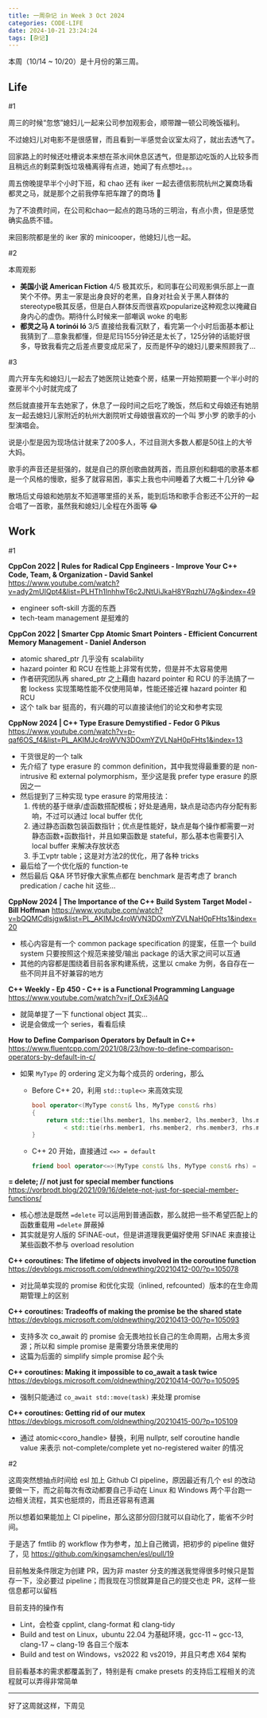 ```yaml
---
title: 一周杂记 in Week 3 Oct 2024
categories: CODE-LIFE
date: 2024-10-21 23:24:24
tags: [杂记]
---
```

本周（10/14 ~ 10/20）是十月份的第三周。

## Life

\#1

周三的时候“忽悠”媳妇儿一起来公司参加观影会，顺带蹭一顿公司晚饭福利。

不过媳妇儿对电影不是很感冒，而且看到一半感觉会议室太闷了，就出去透气了。

回家路上的时候还吐槽说本来想在茶水间休息区透气，但是那边吃饭的人比较多而且稍远点的剩菜剩饭垃圾桶离得有点进，她闻了有点想吐。。。

周五傍晚提早半个小时下班，和 chao 还有 iker 一起去德信影院杭州之翼商场看 都灵之马，就是那个之前我停车把车蹭了的商场 🤣

为了不浪费时间，在公司和chao一起点的跑马场的三明治，有点小贵，但是感觉确实品质不错。

来回影院都是坐的 iker 家的 minicooper，他媳妇儿也一起。

\#2

本周观影

- **美国小说 American Fiction** 4/5 极其欢乐，和同事在公司观影俱乐部上一直笑个不停。男主一家是出身良好的老黑，自身对社会关于黑人群体的stereotype极其反感，但是白人群体反而很喜欢popularize这种观念以掩藏自身内心的虚伪。期待什么时候来一部嘲讽 woke 的电影
- **都灵之马 A torinói ló** 3/5 直接给我看沉默了，看完第一个小时后面基本都让我猜到了...意象我都懂，但是尼玛155分钟还是太长了，125分钟的话能好很多，导致我看完之后差点要变成尼采了，反而是怀孕的媳妇儿要来照顾我了…

\#3

周六开车先和媳妇儿一起去了她医院让她查个房，结果一开始预期要一个半小时的查房半个小时就完成了

然后就直接开车去她家了，休息了一段时间之后吃了晚饭，然后和丈母娘还有她朋友一起去媳妇儿家附近的杭州大剧院听丈母娘很喜欢的一个叫 罗小罗 的歌手的小型演唱会。

说是小型是因为现场估计就来了200多人，不过目测大多数人都是50往上的大爷大妈。

歌手的声音还是挺强的，就是自己的原创歌曲就两首，而且原创和翻唱的歌基本都是一个风格的慢歌，挺多了就容易困，事实上我也中间睡着了大概二十几分钟 😂

散场后丈母娘和她朋友不知道哪里搭的关系，能到后场和歌手合影还不公开的一起合唱了一首歌，虽然我和媳妇儿全程在外面等 😂

## Work

\#1

**CppCon 2022 | Rules for Radical Cpp Engineers - Improve Your C++ Code, Team, & Organization - David Sankel** https://www.youtube.com/watch?v=ady2mUIQpt4&list=PLHTh1InhhwT6c2JNtUiJkaH8YRqzhU7Ag&index=49

- engineer soft-skill 方面的东西
- tech-team management 是挺难的

**CppCon 2022 | Smarter Cpp Atomic Smart Pointers - Efficient Concurrent Memory Management - Daniel Anderson**

- atomic shared_ptr 几乎没有 scalability
- hazard pointer 和 RCU 在性能上非常有优势，但是并不太容易使用
- 作者研究团队再 shared_ptr 之上藉由 hazard pointer 和 RCU 的手法搞了一套 lockess 实现策略性能不仅使用简单，性能还接近裸 hazard pointer 和 RCU
- 这个 talk bar 挺高的，有兴趣的可以直接读他们的论文和参考实现

**CppNow 2024 | C++ Type Erasure Demystified - Fedor G Pikus** https://www.youtube.com/watch?v=p-qaf6OS_f4&list=PL_AKIMJc4roWVN3DOxmYZVLNaH0pFHts1&index=13

- 干货很足的一个 talk
- 先介绍了 type erasure 的 common definition，其中我觉得最重要的是 non-intrusive 和 external polymorphism，至少这是我 prefer type erasure 的原因之一
- 然后提到了三种实现 type erasure 的常用技法：
    1. 传统的基于继承/虚函数搭配模板；好处是通用，缺点是动态内存分配有影响，不过可以通过 local buffer 优化
    2. 通过静态函数包装函数指针；优点是性能好，缺点是每个操作都需要一对静态函数+函数指针，并且如果函数是 stateful，那么基本也需要引入 local buffer 来解决存放状态
    3. 手工vptr table；这是对方法2的优化，用了各种 tricks
- 最后给了一个优化版的 function-te
- 然后最后 Q&A 环节好像大家焦点都在 benchmark 是否考虑了 branch predication / cache hit 这些…

**CppNow 2024 | The Importance of the C++ Build System Target Model - Bill Hoffman** https://www.youtube.com/watch?v=bQQMCdIsjgw&list=PL_AKIMJc4roWVN3DOxmYZVLNaH0pFHts1&index=20

- 核心内容是有一个 common package specification 的提案，任意一个 build system 只要按照这个规范来接受/输出 package 的话大家之间可以互通
- 其他的内容都是围绕着目前各家构建系统，这里以 cmake 为例，各自存在一些不同并且不好兼容的地方

**C++ Weekly - Ep 450 - C++ is a Functional Programming Language** https://www.youtube.com/watch?v=jf_OxE3j4AQ

- 就简单提了一下 functional object 其实…
- 说是会做成一个 series，看看后续

**How to Define Comparison Operators by Default in C++** https://www.fluentcpp.com/2021/08/23/how-to-define-comparison-operators-by-default-in-c/

- 如果 `MyType` 的 ordering 定义为每个成员的 ordering，那么
    - Before C++ 20，利用 `std::tuple<>` 来高效实现

        ```cpp
        bool operator<(MyType const& lhs, MyType const& rhs)
        {
            return std::tie(lhs.member1, lhs.member2, lhs.member3, lhs.member4, lhs.member5)
                 < std::tie(rhs.member1, rhs.member2, rhs.member3, rhs.member4, rhs.member5);
        }
        ```

    - C++ 20 开始，直接通过 `<=> = default`

        ```cpp
        friend bool operator<=>(MyType const& lhs, MyType const& rhs) = default;
        ```


**= delete; // not just for special member functions** https://vorbrodt.blog/2021/09/16/delete-not-just-for-special-member-functions/

- 核心想法是既然 `=delete` 可以运用到普通函数，那么就把一些不希望匹配上的函数重载用 `=delete` 屏蔽掉
- 其实就是穷人版的 SFINAE-out，但是讲道理我更偏好使用 SFINAE 来直接让某些函数不参与 overload resolution

**C++ coroutines: The lifetime of objects involved in the coroutine function** https://devblogs.microsoft.com/oldnewthing/20210412-00/?p=105078

- 对比简单实现的 promise 和优化实现（inlined, refcounted）版本的在生命周期管理上的区别

**C++ coroutines: Tradeoffs of making the promise be the shared state** https://devblogs.microsoft.com/oldnewthing/20210413-00/?p=105093

- 支持多次 co_await 的 promise 会无畏地拉长自己的生命周期，占用太多资源；所以和 simple promise 是需要分场景来使用的
- 这篇为后面的 simplify simple promise 起个头

**C++ coroutines: Making it impossible to co_await a task twice** https://devblogs.microsoft.com/oldnewthing/20210414-00/?p=105095

- 强制只能通过 `co_await std::move(task)` 来处理 promise

**C++ coroutines: Getting rid of our mutex** https://devblogs.microsoft.com/oldnewthing/20210415-00/?p=105109

- 通过 atomic<coro_handle> 替换，利用 nullptr, self coroutine handle value 来表示 not-complete/complete yet no-registered waiter 的情况

\#2

这周突然想抽点时间给 esl 加上 Github CI pipeline，原因最近有几个 esl 的改动要做一下，而之前每次有改动都要自己手动在 Linux 和 Windows 两个平台跑一边相关流程，其实也挺烦的，而且还容易有遗漏

所以想着如果能加上 CI pipeline，那么这部分回归就可以自动化了，能省不少时间。

于是选了 fmtlib 的 workflow 作为参考，加上自己微调，把初步的 pipeline 做好了，见 https://github.com/kingsamchen/esl/pull/19

目前触发条件限定为创建 PR，因为非 master 分支的推送我觉得很多时候只是暂存一下，没必要过 pipeline；而我现在习惯就算是自己的提交也走 PR，这样一些信息都可以留档

目前支持的操作有

- Lint，会检查 cpplint, clang-format 和 clang-tidy
- Build and test on Linux，ubuntu 22.04 为基础环境，gcc-11 ~ gcc-13, clang-17 ~ clang-19 各自三个版本
- Build and test on Windows，vs2022 和 vs2019，并且只考虑 X64 架构

目前看基本的需求都覆盖到了，特别是有 cmake presets 的支持后工程相关的流程就可以弄得非常简单

---

好了这周就这样，下周见
